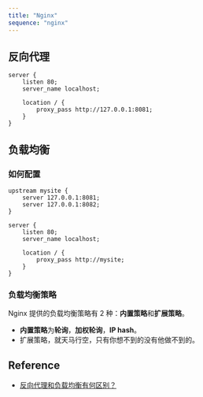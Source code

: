 ```yaml
---
title: "Nginx"
sequence: "nginx"
---
```


## 反向代理

```text
server {
    listen 80;
    server_name localhost;
    
    location / {
        proxy_pass http://127.0.0.1:8081;
    }
}
```

## 负载均衡

### 如何配置

```text
upstream mysite {
    server 127.0.0.1:8081;
    server 127.0.0.1:8082;
}

server {
    listen 80;
    server_name localhost;
    
    location / {
        proxy_pass http://mysite;
    }
}
```

### 负载均衡策略

Nginx 提供的负载均衡策略有 2 种：**内置策略**和**扩展策略**。

- **内置策略**为**轮询**，**加权轮询**，**IP hash**。
- 扩展策略，就天马行空，只有你想不到的没有他做不到的。

## Reference

- [反向代理和负载均衡有何区别？](https://www.zhihu.com/question/20553431/answer/2501688257)
